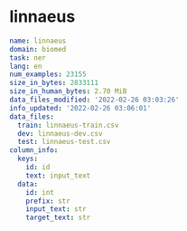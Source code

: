 # linnaeus
 
<!-- MARKDOWN-AUTO-DOCS:START (CODE:src=../../../../ekorpkit/resources/datasets/t5/linnaeus.yaml) -->
<!-- The below code snippet is automatically added from ../../../../ekorpkit/resources/datasets/t5/linnaeus.yaml -->
```yaml
name: linnaeus
domain: biomed
task: ner
lang: en
num_examples: 23155
size_in_bytes: 2833111
size_in_human_bytes: 2.70 MiB
data_files_modified: '2022-02-26 03:03:26'
info_updated: '2022-02-26 03:06:01'
data_files:
  train: linnaeus-train.csv
  dev: linnaeus-dev.csv
  test: linnaeus-test.csv
column_info:
  keys:
    id: id
    text: input_text
  data:
    id: int
    prefix: str
    input_text: str
    target_text: str
```
<!-- MARKDOWN-AUTO-DOCS:END -->
